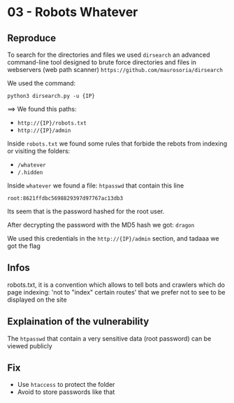# 03 - Robots Whatever

## Reproduce

To search for the directories and files we used `dirsearch` an advanced command-line tool designed to brute force directories and files in webservers (web path scanner)
`https://github.com/maurosoria/dirsearch`

We used the command:

`python3 dirsearch.py -u {IP}`

==> We found this paths:
- `http://{IP}/robots.txt`
- `http://{IP}/admin`

Inside `robots.txt` we found some rules that forbide the rebots from indexing or visiting the folders:
- `/whatever`
- `/.hidden`

Inside `whatever` we found a file: `htpasswd` that contain this line

``
root:8621ffdbc5698829397d97767ac13db3
``

Its seem that is the password hashed for the root user.

After decrypting the password with the MD5 hash we got: `dragon`

We used this credentials in the `http://{IP}/admin` section, and tadaaa we got the flag

## Infos

robots.txt, it is a convention which allows to tell bots and crawlers which do page indexing: 'not to "index" certain routes' that we prefer not to see to be displayed on the site 


## Explaination of the vulnerability

The `htpasswd` that contain a very sensitive data (root password) can be viewed publicly


## Fix 

- Use `htaccess` to protect the folder
- Avoid to store passwords like that
